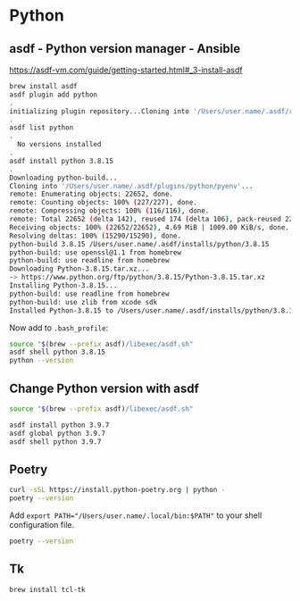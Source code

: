 # Python

## asdf - Python version manager - Ansible

https://asdf-vm.com/guide/getting-started.html#_3-install-asdf

```sh
brew install asdf
asdf plugin add python
.
initializing plugin repository...Cloning into '/Users/user.name/.asdf/repository'...
.
asdf list python
.
  No versions installed
.
asdf install python 3.8.15
.
Downloading python-build...
Cloning into '/Users/user.name/.asdf/plugins/python/pyenv'...
remote: Enumerating objects: 22652, done.
remote: Counting objects: 100% (227/227), done.
remote: Compressing objects: 100% (116/116), done.
remote: Total 22652 (delta 142), reused 174 (delta 106), pack-reused 22425
Receiving objects: 100% (22652/22652), 4.69 MiB | 1009.00 KiB/s, done.
Resolving deltas: 100% (15290/15290), done.
python-build 3.8.15 /Users/user.name/.asdf/installs/python/3.8.15
python-build: use openssl@1.1 from homebrew
python-build: use readline from homebrew
Downloading Python-3.8.15.tar.xz...
-> https://www.python.org/ftp/python/3.8.15/Python-3.8.15.tar.xz
Installing Python-3.8.15...
python-build: use readline from homebrew
python-build: use zlib from xcode sdk
Installed Python-3.8.15 to /Users/user.name/.asdf/installs/python/3.8.15
```

Now add to `.bash_profile`:

```sh
source "$(brew --prefix asdf)/libexec/asdf.sh"
asdf shell python 3.8.15
python --version
```

## Change Python version with asdf

```sh
source "$(brew --prefix asdf)/libexec/asdf.sh"

asdf install python 3.9.7
asdf global python 3.9.7
asdf shell python 3.9.7
```

## Poetry

```sh
curl -sSL https://install.python-poetry.org | python -
poetry --version
```

Add `export PATH="/Users/user.name/.local/bin:$PATH"` to your shell configuration file.

```sh
poetry --version
```

## Tk

```sh
brew install tcl-tk
```
